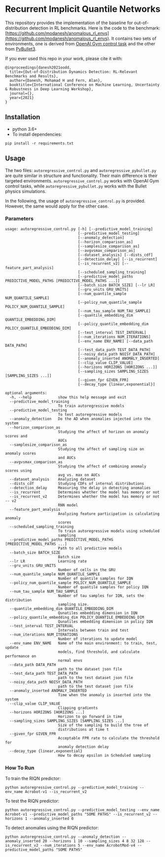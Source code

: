# Recurrent Implicit Quantile Networks

This repository provides the implementation of the baseline for out-of-distribution detection in 
RL benchmarks. Here is the code to the benchmark: 
[https://github.com/modanesh/anomalous_rl_envs](https://github.com/modanesh/anomalous_rl_envs).
It contains two sets of environments, one is derived from [OpenAI Gym control task](https://github.com/openai/gym) and the other
from [PyBullet3](https://github.com/bulletphysics/bullet3). 

If you ever used this repo in your work, please cite it with:
```
@inproceedings{danesh2021oodd,
  title={Out-of-Distribution Dynamics Detection: RL-Relevant Benchmarks and Results},
  author={Danesh, Mohamad H and Fern, Alan},
  booktitle={International Conference on Machine Learning, Uncertainty & Robustness in Deep Learning Workshop},
  journal={},
  year={2021}
}
```

## Installation
- python 3.6+
- To install dependencies:
```commandline
pip install -r requirements.txt
```

## Usage
The two files: `autoregressive_control.py` and `autoregressive_pybullet.py` are quite similar in structure and functionality.
Their main difference is their targeted environments. `autoregressive_control.py` works with OpenAI Gym control tasks, while
`autoregressive_pybullet.py` works with the Bullet physics simulations.

In the following, the usage of `autoregressive_control.py` is provided. However, the same would apply for the other case.

### Parameters
```commandline
usage: autoregressive_control.py [-h] [--predictive_model_training]
                                 [--predictive_model_testing]
                                 [--anomaly_detection]
                                 [--horizon_comparison_as]
                                 [--samplesize_comparison_as]
                                 [--avgvsmax_comparison_as]
                                 [--dataset_analysis] [--dists_cdf]
                                 [--detection_delay] [--is_recurrent]
                                 [--is_recurrent_v2] [--feature_part_analysis]
                                 [--scheduled_sampling_training]
                                 [--predictive_model_paths PREDICTIVE_MODEL_PATHS [PREDICTIVE_MODEL_PATHS ...]]
                                 [--batch_size BATCH_SIZE] [--lr LR]
                                 [--gru_units GRU_UNITS]
                                 [--num_quantile_sample NUM_QUANTILE_SAMPLE]
                                 [--policy_num_quantile_sample POLICY_NUM_QUANTILE_SAMPLE]
                                 [--num_tau_sample NUM_TAU_SAMPLE]
                                 [--quantile_embedding_dim QUANTILE_EMBEDDING_DIM]
                                 [--policy_quantile_embedding_dim POLICY_QUANTILE_EMBEDDING_DIM]
                                 [--test_interval TEST_INTERVAL]
                                 [--num_iterations NUM_ITERATIONS]
                                 [--env_name ENV_NAME] [--data_path DATA_PATH]
                                 [--test_data_path TEST_DATA_PATH]
                                 [--noisy_data_path NOISY_DATA_PATH]
                                 [--anomaly_inserted ANOMALY_INSERTED]
                                 [--clip_value CLIP_VALUE]
                                 [--horizons HORIZONS [HORIZONS ...]]
                                 [--sampling_sizes SAMPLING_SIZES [SAMPLING_SIZES ...]]
                                 [--given_fpr GIVEN_FPR]
                                 [--decay_type {linear,exponential}]

optional arguments:
  -h, --help            show this help message and exit
  --predictive_model_training
                        To train autoregressive models
  --predictive_model_testing
                        To test autoregressive models
  --anomaly_detection   Do the AD when anomalies injected into the system
  --horizon_comparison_as
                        Studying the affect of horizon on anomaly scores and
                        AUCs
  --samplesize_comparison_as
                        Studying the affect of sampling size on anomaly scores
                        and AUCs
  --avgvsmax_comparison_as
                        Studying the affect of combining anomaly scores using
                        avg vs. max on AUCs
  --dataset_analysis    Analyzing dataset
  --dists_cdf           Studying CDFs of internal distributions
  --detection_delay     Measuring the delay in detecting anomalies
  --is_recurrent        Determines whether the model has memory or not
  --is_recurrent_v2     Determines whether the model has memory or not -- v2
                        RNN model
  --feature_part_analysis
                        Analyzing feature participation is calculating anomaly
                        scores
  --scheduled_sampling_training
                        To train autoregressive models using scheduled
                        sampling
  --predictive_model_paths PREDICTIVE_MODEL_PATHS [PREDICTIVE_MODEL_PATHS ...]
                        Path to all predictive models
  --batch_size BATCH_SIZE
                        Batch size
  --lr LR               Learning rate
  --gru_units GRU_UNITS
                        Number of cells in the GRU
  --num_quantile_sample NUM_QUANTILE_SAMPLE
                        Number of quantile samples for IQN
  --policy_num_quantile_sample POLICY_NUM_QUANTILE_SAMPLE
                        Number of quantile samples for policy IQN
  --num_tau_sample NUM_TAU_SAMPLE
                        Number of tau samples for IQN, sets the distribution
                        sampling size.
  --quantile_embedding_dim QUANTILE_EMBEDDING_DIM
                        Qunatiles embedding dimension in IQN
  --policy_quantile_embedding_dim POLICY_QUANTILE_EMBEDDING_DIM
                        Qunatiles embedding dimension in policy IQN
  --test_interval TEST_INTERVAL
                        Intervals between train and test
  --num_iterations NUM_ITERATIONS
                        Number of iterations to update model
  --env_name ENV_NAME   Name of the main environment: to train, test, update
                        models, find threshold, and calculate performance on
                        normal envs
  --data_path DATA_PATH
                        path to the dataset json file
  --test_data_path TEST_DATA_PATH
                        path to the test dataset json file
  --noisy_data_path NOISY_DATA_PATH
                        path to the test dataset json file
  --anomaly_inserted ANOMALY_INSERTED
                        Time when the anomaly is inserted into the system
  --clip_value CLIP_VALUE
                        Clipping gradients
  --horizons HORIZONS [HORIZONS ...]
                        Horizon to go forward in time
  --sampling_sizes SAMPLING_SIZES [SAMPLING_SIZES ...]
                        Size of the sampling to build the tree of
                        distributions at time t
  --given_fpr GIVEN_FPR
                        Acceptable FPR rate to calculate the threshold for
                        anomaly detection delay
  --decay_type {linear,exponential}
                        How to decay epsilon in Scheduled sampling
```

### How To Run
To train the RIQN predictor:
```commandline
python autoregressive_control.py --predictive_model_training --env_name Acrobot-v1 --is_recurrent_v2
```

To test the RIQN predictor:
```commandline
python autoregressive_control.py --predictive_model_testing --env_name Acrobot-v1 --predictive_model_paths "SOME PATHS" --is_recurrent_v2 --horizons 1 --anomaly_inserted 0
```

To detect anomalies using the RIQN predictor:
```commandline
python autoregressive_control.py --anomaly_detection --anomaly_inserted 20 --horizons 1 10 --sampling_sizes 4 8 32 128 --is_recurrent_v2 --num_iterations 5 --env_name AcrobotMod-v4 --predictive_model_paths "SOME PATHS"
```